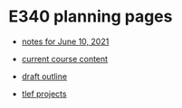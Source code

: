# E340 planning pages


* [notes for June 10, 2021](./docs//notes_2021_june_10.md)

* [current course content](./docs/course_content.md)

* [draft outline](./docs/ao_outline.md)

* [tlef projects](./docs/tlef_projects.md)

